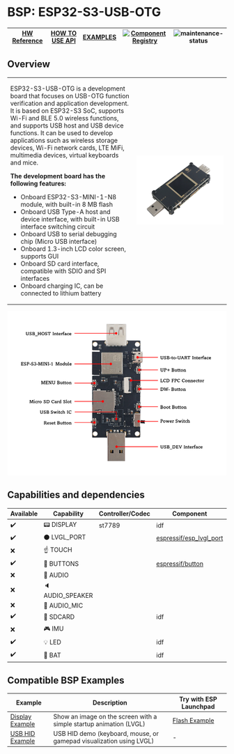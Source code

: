 # BSP: ESP32-S3-USB-OTG

| [HW Reference](https://docs.espressif.com/projects/espressif-esp-dev-kits/en/latest/esp32s3/esp32-s3-usb-otg/user_guide.html) | [HOW TO USE API](API.md) | [EXAMPLES](#compatible-bsp-examples) | [![Component Registry](https://components.espressif.com/components/espressif/esp32_s3_usb_otg/badge.svg)](https://components.espressif.com/components/espressif/esp32_s3_usb_otg) | ![maintenance-status](https://img.shields.io/badge/maintenance-actively--developed-brightgreen.svg) |
| --- | --- | --- | --- | -- |

## Overview

<table>
<tr><td>

ESP32-S3-USB-OTG is a development board that focuses on USB-OTG function verification and application development. It is based on ESP32-S3 SoC, supports Wi-Fi and BLE 5.0 wireless functions, and supports USB host and USB device functions. It can be used to develop applications such as wireless storage devices, Wi-Fi network cards, LTE MiFi, multimedia devices, virtual keyboards and mice.

**The development board has the following features:**
* Onboard ESP32-S3-MINI-1-N8 module, with built-in 8 MB flash
* Onboard USB Type-A host and device interface, with built-in USB interface switching circuit
* Onboard USB to serial debugging chip (Micro USB interface)
* Onboard 1.3-inch LCD color screen, supports GUI
* Onboard SD card interface, compatible with SDIO and SPI interfaces
* Onboard charging IC, can be connected to lithium battery

</td><td width="200">
  <img src="doc/esp32_s3_usb_otg.webp">
</td></tr>
</table>

![](doc/pic_board_top_lable.png)


## Capabilities and dependencies

<div align="center">
<!-- START_DEPENDENCIES -->

|     Available    |       Capability       |Controller/Codec|                                           Component                                          |Version|
|------------------|------------------------|----------------|----------------------------------------------------------------------------------------------|-------|
|:heavy_check_mark:|     :pager: DISPLAY    |     st7789     |                                              idf                                             |>=5.1.3|
|:heavy_check_mark:|:black_circle: LVGL_PORT|                |[espressif/esp_lvgl_port](https://components.espressif.com/components/espressif/esp_lvgl_port)|   ^2  |
|        :x:       |    :point_up: TOUCH    |                |                                                                                              |       |
|:heavy_check_mark:| :radio_button: BUTTONS |                |       [espressif/button](https://components.espressif.com/components/espressif/button)       |   ^4  |
|        :x:       |  :musical_note: AUDIO  |                |                                                                                              |       |
|        :x:       | :speaker: AUDIO_SPEAKER|                |                                                                                              |       |
|        :x:       | :microphone: AUDIO_MIC |                |                                                                                              |       |
|:heavy_check_mark:|  :floppy_disk: SDCARD  |                |                                              idf                                             |>=5.1.3|
|        :x:       |    :video_game: IMU    |                |                                                                                              |       |
|:heavy_check_mark:|       :bulb: LED       |                |                                              idf                                             |>=5.1.3|
|:heavy_check_mark:|      :battery: BAT     |                |                                              idf                                             |>=5.1.3|

<!-- END_DEPENDENCIES -->
</div>

## Compatible BSP Examples

<div align="center">
<!-- START_EXAMPLES -->

| Example | Description | Try with ESP Launchpad |
| ------- | ----------- | ---------------------- |
| [Display Example](https://github.com/espressif/esp-bsp/tree/master/examples/display) | Show an image on the screen with a simple startup animation (LVGL) | [Flash Example](https://espressif.github.io/esp-launchpad/?flashConfigURL=https://espressif.github.io/esp-bsp/config.toml&app=display-) |
| [USB HID Example](https://github.com/espressif/esp-bsp/tree/master/examples/display_usb_hid) | USB HID demo (keyboard, mouse, or gamepad visualization using LVGL) | - |

<!-- END_EXAMPLES -->
</div>

<!-- START_BENCHMARK -->
<!-- END_BENCHMARK -->
